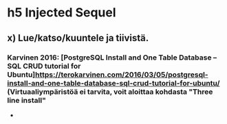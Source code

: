 # h5 Injected Sequel

## x) Lue/katso/kuuntele ja tiivistä.

### Karvinen 2016: [PostgreSQL Install and One Table Database – SQL CRUD tutorial for Ubuntu]https://terokarvinen.com/2016/03/05/postgresql-install-and-one-table-database-sql-crud-tutorial-for-ubuntu/ (Virtuaaliympäristöä ei tarvita, voit aloittaa kohdasta "Three line install"

- 
